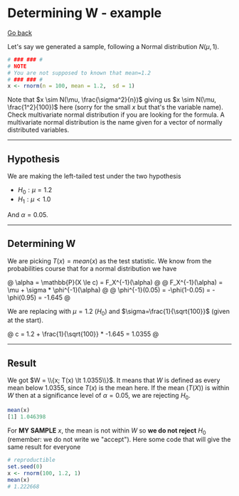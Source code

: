 # Determining W - example

[Go back](../index.md#tests)

Let's say we generated a sample, following
a Normal distribution $N(\mu, 1)$.

```r
# ### ### #
# NOTE
# You are not supposed to known that mean=1.2
# ### ### #
x <- rnorm(n = 100, mean = 1.2,  sd = 1)
```

Note that $x \sim N(\mu, \frac{\sigma^2}{n})$
giving us $x \sim N(\mu, \frac{1^2}{100})$
here (sorry for the small $x$ but that's the variable
name). Check multivariate normal distribution
if you are looking for the formula. 
A multivariate normal distribution
is the name given for a vector of 
normally distributed variables.

<hr class="sl">

## Hypothesis

We are making the left-tailed test under the
two hypothesis

* $H_0: \mu = 1.2$
* $H_1: \mu \lt 1.0$

And $\alpha=0.05$.

<hr class="sl">

## Determining W

We are picking $T(x)=mean(x)$ as the test statistic.
We know from the probabilities course that
for a normal distribution we have

@
\alpha = \mathbb{P}(X \le c) = F_X^{-1}(\alpha)
@
@
F_X^{-1}(\alpha) = \mu + \sigma * \phi^{-1}(\alpha)
@
@
\phi^{-1}(0.05) = -\phi(1-0.05) = -\phi(0.95) = -1.645
@

We are replacing with $\mu=1.2$ ($H_0$) and 
$\sigma=\frac{1}{\sqrt{100}}$ (given at the start).

@
c = 1.2 + \frac{1}{\sqrt{100}} * -1.645 = 1.0355
@

<hr class="sl">

## Result

We got $W = \\{x; T(x) \lt 1.0355\\}$. It means that
$W$ is defined as every mean below $1.0355$, since
$T(x)$ is the mean here. If the mean ($T(X)$) is within
$W$ then at a significance level of $\alpha=0.05$,
we are rejecting $H_0$.

```r
mean(x)
[1] 1.046398
```

For **MY SAMPLE** $x$, the mean is not within $W$
so **we do not reject** $H_0$ (remember: we do not write
we "accept"). Here some code that will
give the same result for everyone

```r
# reproductible
set.seed(0)
x <- rnorm(100, 1.2, 1)
mean(x)
# 1.222668
```